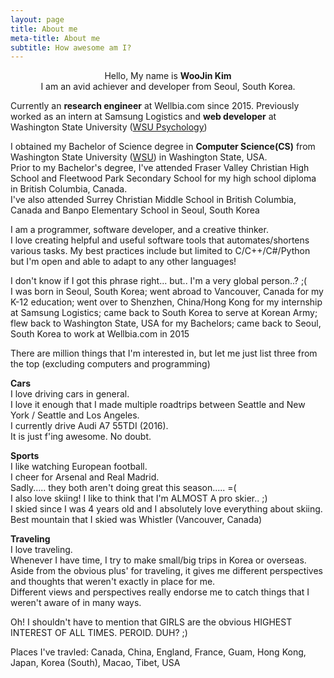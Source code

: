 ```yaml
---
layout: page
title: About me
meta-title: About me
subtitle: How awesome am I?
---
```


<div id="aboutme-section">

<center>Hello, My name is <strong>WooJin Kim</strong><br>
I am an avid achiever and developer from Seoul, South Korea.</center>

<p class="about-text">
<span class="fa fa-briefcase about-icon"></span>
  Currently an <strong>research engineer</strong> at Wellbia.com since 2015. Previously worked as an intern at Samsung Logistics and <strong>web developer</strong> at Washington State University (<a target="_blank" href="http://psychology.wsu.edu/">WSU Psychology</a>)
</p>

<p class="about-text">
<span class="fa fa-graduation-cap about-icon"></span>
I obtained my Bachelor of Science degree in <strong>Computer Science(CS)</strong> from Washington State University (<a target="_blank" href="http://www.wsu.edu/">WSU</a>) in Washington State, USA.<br>
Prior to my Bachelor's degree, I've attended Fraser Valley Christian High School and Fleetwood Park Secondary School for my high school diploma in British Columbia, Canada.<br>
I've also attended Surrey Christian Middle School in British Columbia, Canada and Banpo Elementary School in Seoul, South Korea</p>

<p class="about-text">
<span class="fa fa-code about-icon"></span>
I am a programmer, software developer, and a creative thinker.<br>
I love creating helpful and useful software tools that automates/shortens various tasks.
My best practices include but limited to C/C++/C#/Python but I'm open and able to adapt to any other languages!
</p>

<p class="about-text">
<span class="fa fa-globe about-icon"></span>
I don't know if I got this phrase right... but.. I'm a very global person..? ;(<br>
I was born in Seoul, South Korea; went abroad to Vancouver, Canada for my K-12 education; went over to Shenzhen, China/Hong Kong for my internship at Samsung Logistics; 
came back to South Korea to serve at Korean Army; flew back to Washington State, USA for my Bachelors; came back to Seoul, South Korea to work at Wellbia.com in 2015
</p>

<p class="about-text">
<span class="fa fa-heart about-icon"></span>
There are million things that I'm interested in, but let me just list three from the top (excluding computers and programming)
<p class="about-text">
<strong>Cars</strong><br>
I love driving cars in general.<br>
I love it enough that I made multiple roadtrips between Seattle and New York / Seattle and Los Angeles.<br>
I currently drive Audi A7 55TDI (2016).<br>
It is just f'ing awesome. No doubt.</p>

<p class="about-text">
<strong>Sports</strong><br>
I like watching European football.<br>
I cheer for Arsenal and Real Madrid.<br>
Sadly..... they both aren't doing great this season..... =(<br>
I also love skiing! I like to think that I'm ALMOST A pro skier.. ;)<br>
I skied since I was 4 years old and I absolutely love everything about skiing.<br>
Best mountain that I skied was Whistler (Vancouver, Canada)
</p>

<p class="about-text">
<strong>Traveling</strong><br>
I love traveling.<br>
Whenever I have time, I try to make small/big trips in Korea or overseas.<br>
Aside from the obvious plus' for traveling, it gives me different perspectives and thoughts that weren't exactly in place for me.<br>
Different views and perspectives really endorse me to catch things that I weren't aware of in many ways.
</p>
<p class="about-text">
Oh! I shouldn't have to mention that GIRLS are the obvious HIGHEST INTEREST OF ALL TIMES. PEROID. DUH? ;)
</p>

<p class="about-text">
<span class="fa fa-plane about-icon"></span>
Places I've travled: Canada, China, England, France, Guam, Hong Kong, Japan, Korea (South), Macao, Tibet, USA
</p>